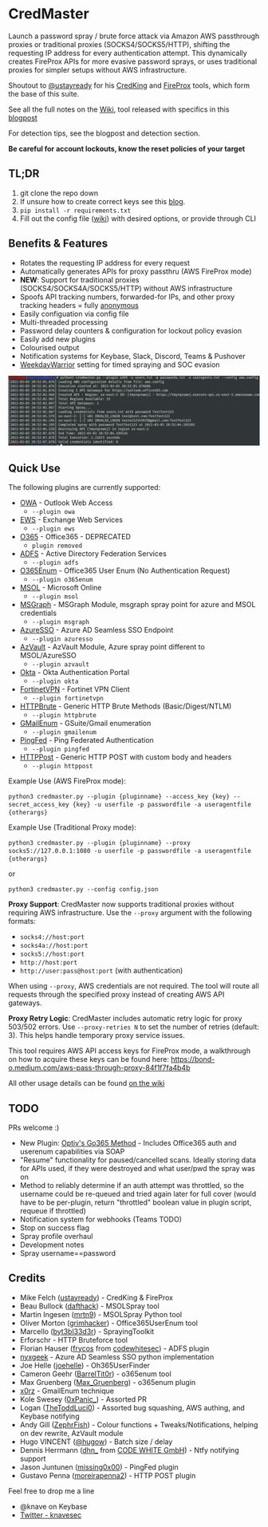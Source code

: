 # CredMaster #

Launch a password spray / brute force attack via Amazon AWS passthrough proxies or traditional proxies (SOCKS4/SOCKS5/HTTP), shifting the requesting IP address for every authentication attempt. This dynamically creates FireProx APIs for more evasive password sprays, or uses traditional proxies for simpler setups without AWS infrastructure.

Shoutout to [@ustayready](https://twitter.com/ustayready) for his [CredKing](https://github.com/ustayready/CredKing) and [FireProx](https://github.com/ustayready/fireprox) tools, which form the base of this suite.

See all the full notes on the [Wiki](https://github.com/knavesec/CredMaster/wiki), tool released with specifics in this [blogpost](https://whynotsecurity.com/blog/credmaster/)

For detection tips, see the blogpost and detection section.

**Be careful for account lockouts, know the reset policies of your target**

## TL;DR
1. git clone the repo down
2. If unsure how to create correct keys see this [blog](https://bond-o.medium.com/aws-pass-through-proxy-84f1f7fa4b4b).
3. `pip install -r requirements.txt`
4. Fill out the config file ([wiki](https://github.com/knavesec/CredMaster/wiki/Config-File)) with desired options, or provide through CLI


## Benefits & Features ##

* Rotates the requesting IP address for every request
* Automatically generates APIs for proxy passthru (AWS FireProx mode)
* **NEW**: Support for traditional proxies (SOCKS4/SOCKS4A/SOCKS5/HTTP) without AWS infrastructure
* Spoofs API tracking numbers, forwarded-for IPs, and other proxy tracking headers = fully [anonymous](https://github.com/knavesec/CredMaster/wiki/Anonymity)
* Easily configuation via config file
* Multi-threaded processing
* Password delay counters & configuration for lockout policy evasion
* Easily add new plugins
* Colourised output
* Notification systems for Keybase, Slack, Discord, Teams & Pushover
* [WeekdayWarrior](https://github.com/knavesec/CredMaster/wiki/Weekday-Warrior) setting for timed spraying and SOC evasion

![general](https://raw.githubusercontent.com/whynotsecurity/whynotsecurity.github.io/master/assests/images/credmaster-screenshots/credmaster-default.png)


## Quick Use ##

The following plugins are currently supported:

* [OWA](https://github.com/knavesec/CredMaster/wiki/OWA) - Outlook Web Access
  * `--plugin owa`
* [EWS](https://github.com/knavesec/CredMaster/wiki/EWS) - Exchange Web Services
  * `--plugin ews`
* [O365](https://github.com/knavesec/CredMaster/wiki/O365) - Office365 - DEPRECATED
  * `plugin removed`
* [ADFS](https://github.com/knavesec/CredMaster/wiki/ADFS) - Active Directory Federation Services
  * `--plugin adfs`
* [O365Enum](https://github.com/knavesec/CredMaster/wiki/O365Enum) - Office365 User Enum (No Authentication Request)
  * `--plugin o365enum`
* [MSOL](https://github.com/knavesec/CredMaster/wiki/MSOL) - Microsoft Online
  * `--plugin msol`
* [MSGraph](https://github.com/knavesec/CredMaster/wiki/MSGraph) - MSGraph Module, msgraph spray point for azure and MSOL credentials
  * `--plugin msgraph`
* [AzureSSO](https://github.com/knavesec/CredMaster/wiki/AzureSSO) - Azure AD Seamless SSO Endpoint
  * `--plugin azuresso`
* [AzVault](https://github.com/knavesec/CredMaster/wiki/AzureVault) - AzVault Module, Azure spray point different to MSOL/AzureSSO
  * `--plugin azvault`
* [Okta](https://github.com/knavesec/CredMaster/wiki/Okta) - Okta Authentication Portal
  * `--plugin okta`
* [FortinetVPN](https://github.com/knavesec/CredMaster/wiki/FortinetVPN) - Fortinet VPN Client
  * `--plugin fortinetvpn`
* [HTTPBrute](https://github.com/knavesec/CredMaster/wiki/HTTPBrute) - Generic HTTP Brute Methods (Basic/Digest/NTLM)
  * `--plugin httpbrute`
* [GMailEnum](https://github.com/knavesec/CredMaster/wiki/GmailEnum) - GSuite/Gmail enumeration
  * `--plugin gmailenum`
* [PingFed](https://github.com/knavesec/CredMaster/wiki/PingFed) - Ping Federated Authentication
  * `--plugin pingfed`
* [HTTPPost](https://github.com/knavesec/CredMaster/wiki/HTTPPost) - Generic HTTP POST with custom body and headers
  * `--plugin httppost`


Example Use (AWS FireProx mode):
```
python3 credmaster.py --plugin {pluginname} --access_key {key} --secret_access_key {key} -u userfile -p passwordfile -a useragentfile {otherargs}
```

Example Use (Traditional Proxy mode):
```
python3 credmaster.py --plugin {pluginname} --proxy socks5://127.0.0.1:1080 -u userfile -p passwordfile -a useragentfile {otherargs}
```

or

```
python3 credmaster.py --config config.json
```

**Proxy Support**: CredMaster now supports traditional proxies without requiring AWS infrastructure. Use the `--proxy` argument with the following formats:
- `socks4://host:port`
- `socks4a://host:port` 
- `socks5://host:port`
- `http://host:port`
- `http://user:pass@host:port` (with authentication)

When using `--proxy`, AWS credentials are not required. The tool will route all requests through the specified proxy instead of creating AWS API gateways.

**Proxy Retry Logic**: CredMaster includes automatic retry logic for proxy 503/502 errors. Use `--proxy-retries N` to set the number of retries (default: 3). This helps handle temporary proxy service issues.

This tool requires AWS API access keys for FireProx mode, a walkthrough on how to acquire these keys can be found here: https://bond-o.medium.com/aws-pass-through-proxy-84f1f7fa4b4b

All other usage details can be found [on the wiki](https://github.com/knavesec/CredMaster/wiki/Usage)


## TODO ##

PRs welcome :)

* New Plugin: [Optiv's Go365 Method](https://github.com/optiv/Go365) - Includes Office365 auth and userenum capabilities via SOAP
* "Resume" functionality for paused/cancelled scans. Ideally storing data for APIs used, if they were destroyed and what user/pwd the spray was on
* Method to reliably determine if an auth attempt was throttled, so the username could be re-queued and tried again later for full cover (would have to be per-plugin, return "throttled" boolean value in plugin script, requeue if throttled)
* Notification system for webhooks (Teams TODO)
* Stop on success flag
* Spray profile overhaul
* Development notes
* Spray username==password


## Credits ##

- Mike Felch ([ustayready](https://twitter.com/ustayready)) - CredKing & FireProx
- Beau Bullock ([dafthack](https://twitter.com/dafthack)) - MSOLSpray tool
- Martin Ingesen ([mrtn9](https://twitter.com/Mrtn9)) - MSOLSpray Python tool
- Oliver Morton ([grimhacker](https://twitter.com/grimhacker)) - Office365UserEnum tool
- Marcello ([byt3bl33d3r](https://twitter.com/byt3bl33d3r)) - SprayingToolkit
- Erforschr - HTTP Bruteforce tool
- Florian Hauser ([frycos](https://twitter.com/frycos) from [codewhitesec](https://twitter.com/codewhitesec)) - ADFS plugin
- [nyxgeek](https://twitter.com/nyxgeek) - Azure AD Seamless SSO python implementation
- Joe Helle ([joehelle](https://twitter.com/joehelle)) - Oh365UserFinder
- Cameron Geehr ([BarrelTit0r](https://twitter.com/BarrelTit0r)) - o365enum tool
- Max Gruenberg ([Max_Gruenberg](https://twitter.com/Max_Gruenberg)) - o365enum plugin
- [x0rz](https://twitter.com/x0rz) - GmailEnum technique
- Kole Swesey ([0xPanic_](https://twitter.com/0xPanic_)) - Assorted PR
- Logan ([TheToddLuci0](https://infosec.exchange/@TheToddLuci0)) - Assorted bug squashing, AWS authing, and Keybase notifying
- Andy Gill ([ZephrFish](https://twitter.com/ZephrFish)) - Colour functions + Tweaks/Notifications, helping on dev rewrite, AzVault module
- Hugo VINCENT ([@hugow](https://twitter.com/hugow_vincent)) - Batch size / delay
- Dennis Herrmann ([dhn_](https://twitter.com/dhn_) from [CODE WHITE GmbH](https://twitter.com/codewhitesec)) - Ntfy notifying support
- Jason Juntunen ([missing0x00](https://twitter.com/missing0x00)) - PingFed plugin
- Gustavo Penna ([moreirapenna2](https://github.com/moreirapenna2)) - HTTP POST plugin

Feel free to drop me a line
- \@knave on Keybase
- [Twitter - knavesec](https://twitter.com/knavesec)
